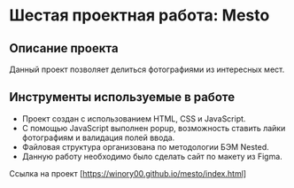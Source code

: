 # Шестая проектная работа: Mesto

## Описание проекта
Данный проект позволяет делиться фотографиями из интересных мест. 

## Инструменты используемые в работе  
* Проект создан с использованием HTML, СSS и JavaScript. 
* С помощью JavaScript выполнен popup, возможность ставить лайки фотографиям и валидация полей ввода.
* Файловая структура организована по методологии БЭМ Nested.
* Данную работу необходимо было сделать сайт по макету из Figma.

Ссылка на проект [https://winory00.github.io/mesto/index.html]
